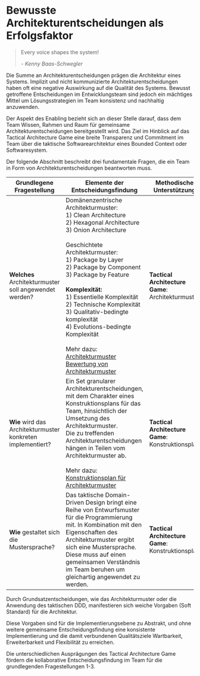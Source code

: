 # Bewusste Architekturentscheidungen als Erfolgsfaktor

>Every voice shapes the system! 
>
>_- Kenny Baas-Schwegler_

Die Summe an Architekturentscheidungen prägen die Architektur eines Systems. Implizit und nicht kommunizierte 
Architekturentscheidungen haben oft eine negative Auswirkung auf die Qualität des Systems. 
Bewusst getroffene Entscheidungen im Entwicklungsteam sind jedoch ein mächtiges Mittel um Lösungsstrategien im Team
konsistenz und nachhaltig anzuwenden.

Der Aspekt des Enabling bezieht sich an dieser Stelle darauf, dass dem Team Wissen, Rahmen und Raum für gemeinsame
Architekturentscheidungen bereitgestellt wird. Das Ziel im Hinblick auf das Tactical Architecture Game eine breite 
Transparenz und Commitment im Team über die taktische Softwarearchitektur eines Bounded Context oder Softwaresystem.

Der folgende Abschnitt beschreibt drei fundamentale Fragen, die ein Team in Form von Architekturentscheidungen beantworten muss.

| Grundlegene Fragestellung                                      | Elemente der Entscheidungsfindung                                                                                                                                                                                                                                                                                                                                                                                                                                                                          | Methodische Unterstützung                         |
|----------------------------------------------------------------|------------------------------------------------------------------------------------------------------------------------------------------------------------------------------------------------------------------------------------------------------------------------------------------------------------------------------------------------------------------------------------------------------------------------------------------------------------------------------------------------------------|---------------------------------------------------|
| **Welches** Architekturmuster soll angewendet werden?          | Domänenzentrische Architekturmuster:<br/>1) Clean Architecture<br/>2) Hexagonal Architecture<br/>3) Onion Architecture<br/><br/>Geschichtete Architekturmuster:<br/>1) Package by Layer<br/>2) Package by Component<br/>3) Package by Feature<br/><br/>**Komplexität:**<br/>1) Essentielle Komplexität<br/>2) Technische Komplexität<br/>3) Qualitativ-bedingte komplexität<br/> 4) Evolutions-bedingte Komplexität <br/><br/>Mehr dazu:<br/>[Architekturmuster]()<br/>[Bewertung von Architekturmuster]() | **Tactical Architecture Game**: Architekturmuster |
| **Wie** wird das Architekturmuster konkreten implementiert? | Ein Set granularer Architekturentscheidungen, mit dem Charakter eines Konstruktionsplans für das Team, hinsichtlich der Umsetzung des Architekturmuster.<br/>Die zu treffenden Architekturentscheidungen hängen in Teilen vom Architekturmuster ab.<br/><br/>Mehr dazu:<br/>[Konstruktionsplan für Architekturmuster](tactical-architecture-decisions-de)                                                                                                                                                  | **Tactical Architecture Game**: Konstruktionsplan |                      
| **Wie** gestaltet sich die Mustersprache?                      | Das taktische Domain-Driven Design bringt eine Reihe von Entwurfsmuster für die Programmierung mit. In Kombination mit den Eigenschaften des Architekturmuster ergibt sich eine Mustersprache. Diese muss auf einen gemeinsamen Verständnis im Team beruhen um gleichartig angewendet zu werden.                                                                                                                                                                                                           | **Tactical Architecture Game**: Konstruktionsplan |

Durch Grundsatzentscheidungen, wie das Architekturmuster oder die Anwendung des
taktischen DDD, manifestieren sich weiche Vorgaben (Soft Standard) für die Architektur.

Diese Vorgaben sind für die Implementierungsebene zu Abstrakt, 
und ohne weitere gemeinsame Entscheidungsfindung eine konsistente Implementierung und die damit
verbundenen Qualitätsziele Wartbarkeit, Erweiterbarkeit und Flexibilität zu erreichen.

Die unterschiedlichen Ausprägungen des Tactical Architecture Game fördern die
kollaborative Entscheidungsfindung im Team für die grundlegenden Fragestellungen 1-3.



